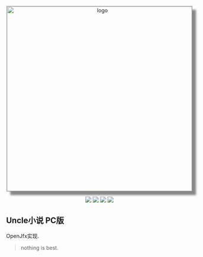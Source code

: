 <p align="center">
	<a href="https://github.com/unclezs/NovelHarvester/blob/master/LICENSE">
		<img src="https://gitee.com/unclezs/image-blog/raw/master/20210103184920.png"
			 alt="logo" width="500" style="border: #888 solid 1px;box-shadow: 10px 10px 5px #888888; margin-top:10px">
	</a>
</p>

<p align="center">
	<img src="https://img.shields.io/github/downloads/unclezs/NovelHarvester/total"/>
	<img src="https://img.shields.io/github/v/release/unclezs/NovelHarvester"/>
	<img src="https://img.shields.io/badge/jdk-8.221-green"/>
	<img src="https://img.shields.io/badge/platform-win linux mac-green"/>
</p>

## Uncle小说 PC版

OpenJfx实现.

> nothing is best.
